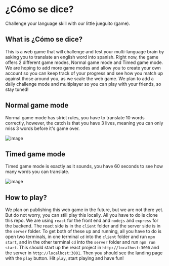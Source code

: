 # ¿Cómo se dice?
Challenge your language skill with our little jueguito (game). 

## What is ¿Cómo se dice?
This is a web game that will challenge and test your multi-language brain by asking you to translate an english word into spanish. 
Right now, the game offers 2 different game modes, Normal game mode and Timed game mode. We are hoping to add more game modes and 
allow you to create your own account so you can keep track of your progress and see how you match up against those around you, as 
we scale the web game. We plan to add a daily challenge mode and multiplayer so you can play with your friends, so stay tuned!

## Normal game mode
Normal game mode has strict rules, you have to translate 10 words correctly, however, the catch is that you have 3 lives, meaning 
you can only miss 3 words before it's game over.

![image](https://github.com/santoshernandezr/como-se-dice/assets/37886528/a887fc9d-8028-4533-afdd-dbc8187c6c73)

## Timed game mode
Timed game mode is exactly as it sounds, you have 60 seconds to see how many words you can translate.

![image](https://github.com/santoshernandezr/como-se-dice/assets/37886528/de8bc504-32ab-408d-9418-82aac0aa62a4)

## How to play?
We plan on publishing this web game in the future, but we are not there yet. But do not worry, you can still play this locally. All 
you have to do is clone this repo. We are using `react` for the front end and `nodejs` and `express` for the backend. The react side 
is in the `client` folder and the server side is in the `server` folder. To get both of these up and running, all you have to do is 
open two terminals, in one terminal `cd` into the `client` folder and run `npm start`, and in the other terminal `cd` into the `server` 
folder and run `npm run start`. This should start up the react project in `http://localhost:3000` and the server in `http://localhost:3001`. 
Then you should see the landing page with the `play` button. Hit `play`, start playing and have fun!
